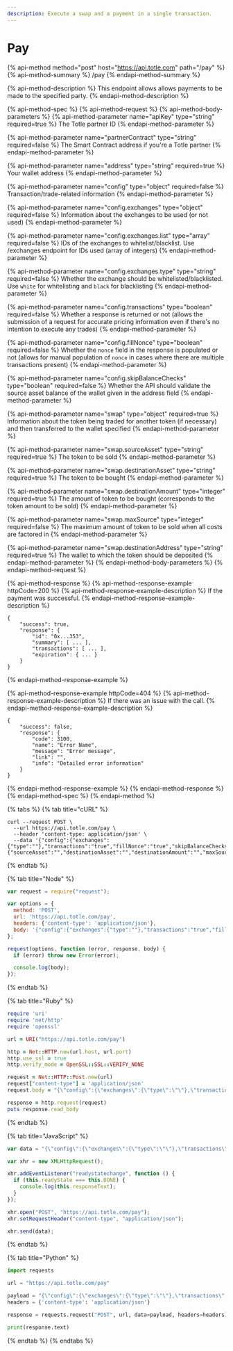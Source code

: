 ```yaml
---
description: Execute a swap and a payment in a single transaction.
---
```


# Pay

{% api-method method="post" host="https://api.totle.com" path="/pay" %}
{% api-method-summary %}
/pay
{% endapi-method-summary %}

{% api-method-description %}
This endpoint allows allows payments to be made to the specified party.
{% endapi-method-description %}

{% api-method-spec %}
{% api-method-request %}
{% api-method-body-parameters %}
{% api-method-parameter name="apiKey" type="string" required=true %}
The Totle partner ID
{% endapi-method-parameter %}

{% api-method-parameter name="partnerContract" type="string" required=false %}
The Smart Contract address if you're a Totle partner
{% endapi-method-parameter %}

{% api-method-parameter name="address" type="string" required=true %}
Your wallet address
{% endapi-method-parameter %}

{% api-method-parameter name="config" type="object" required=false %}
Transaction/trade-related information
{% endapi-method-parameter %}

{% api-method-parameter name="config.exchanges" type="object" required=false %}
Information about the exchanges to be used \(or not used\)
{% endapi-method-parameter %}

{% api-method-parameter name="config.exchanges.list" type="array" required=false %}
IDs of the exchanges to whitelist/blacklist. Use /exchanges endpoint for IDs used \(array of integers\)
{% endapi-method-parameter %}

{% api-method-parameter name="config.exchanges.type" type="string" required=false %}
Whether the exchange should be whitelisted/blacklisted. Use `white` for whitelisting and `black` for blacklisting
{% endapi-method-parameter %}

{% api-method-parameter name="config.transactions" type="boolean" required=false %}
Whether a response is returned or not \(allows the submission of a request for accurate pricing information even if there's no intention to execute any trades\)
{% endapi-method-parameter %}

{% api-method-parameter name="config.fillNonce" type="boolean" required=false %}
Whether the `nonce` field in the response is populated or not \(allows for manual population of `nonce` in cases where there are multiple transactions present\)
{% endapi-method-parameter %}

{% api-method-parameter name="config.skipBalanceChecks" type="boolean" required=false %}
Whether the API should validate the source asset balance of the wallet given in the address field
{% endapi-method-parameter %}

{% api-method-parameter name="swap" type="object" required=true %}
Information about the token being traded for another token \(if necessary\) and then transferred to the wallet specified
{% endapi-method-parameter %}

{% api-method-parameter name="swap.sourceAsset" type="string" required=true %}
The token to be sold
{% endapi-method-parameter %}

{% api-method-parameter name="swap.destinationAsset" type="string" required=true %}
The token to be bought
{% endapi-method-parameter %}

{% api-method-parameter name="swap.destinationAmount" type="integer" required=true %}
The amount of token to be bought \(corresponds to the token amount to be sold\)
{% endapi-method-parameter %}

{% api-method-parameter name="swap.maxSource" type="integer" required=false %}
The maximum amount of token to be sold when all costs are factored in
{% endapi-method-parameter %}

{% api-method-parameter name="swap.destinationAddress" type="string" required=true %}
The wallet to which the token should be deposited
{% endapi-method-parameter %}
{% endapi-method-body-parameters %}
{% endapi-method-request %}

{% api-method-response %}
{% api-method-response-example httpCode=200 %}
{% api-method-response-example-description %}
If the payment was successful.
{% endapi-method-response-example-description %}

```
{
    "success": true,
    "response": {
        "id": "0x...353",
        "summary": [ ... ],
        "transactions": [ ... ],
        "expiration": { ... }
    }
}
```
{% endapi-method-response-example %}

{% api-method-response-example httpCode=404 %}
{% api-method-response-example-description %}
If there was an issue with the call. 
{% endapi-method-response-example-description %}

```
{
    "success": false,
    "response": {
        "code": 3100,
        "name": "Error Name",
        "message": "Error message",
        "link": "",
        "info": "Detailed error information"
    }
}
```
{% endapi-method-response-example %}
{% endapi-method-response %}
{% endapi-method-spec %}
{% endapi-method %}

{% tabs %}
{% tab title="cURL" %}
```text
curl --request POST \
  --url https://api.totle.com/pay \
  --header 'content-type: application/json' \
  --data '{"config":{"exchanges":{"type":""},"transactions":"true","fillNonce":"true","skipBalanceChecks":"false"},"swap":{"sourceAsset":"","destinationAsset":"","destinationAmount":"","maxSource":"","destinationAddress":""}}'
```
{% endtab %}

{% tab title="Node" %}
```javascript
var request = require("request");

var options = {
  method: 'POST',
  url: 'https://api.totle.com/pay',
  headers: {'content-type': 'application/json'},
  body: '{"config":{"exchanges":{"type":""},"transactions":"true","fillNonce":"true","skipBalanceChecks":"false"},"swap":{"sourceAsset":"","destinationAsset":"","destinationAmount":"","maxSource":"","destinationAddress":""}}'
};

request(options, function (error, response, body) {
  if (error) throw new Error(error);

  console.log(body);
});
```
{% endtab %}

{% tab title="Ruby" %}
```ruby
require 'uri'
require 'net/http'
require 'openssl'

url = URI("https://api.totle.com/pay")

http = Net::HTTP.new(url.host, url.port)
http.use_ssl = true
http.verify_mode = OpenSSL::SSL::VERIFY_NONE

request = Net::HTTP::Post.new(url)
request["content-type"] = 'application/json'
request.body = "{\"config\":{\"exchanges\":{\"type\":\"\"},\"transactions\":\"true\",\"fillNonce\":\"true\",\"skipBalanceChecks\":\"false\"},\"swap\":{\"sourceAsset\":\"\",\"destinationAsset\":\"\",\"destinationAmount\":\"\",\"maxSource\":\"\",\"destinationAddress\":\"\"}}"

response = http.request(request)
puts response.read_body
```
{% endtab %}

{% tab title="JavaScript" %}
```javascript
var data = "{\"config\":{\"exchanges\":{\"type\":\"\"},\"transactions\":\"true\",\"fillNonce\":\"true\",\"skipBalanceChecks\":\"false\"},\"swap\":{\"sourceAsset\":\"\",\"destinationAsset\":\"\",\"destinationAmount\":\"\",\"maxSource\":\"\",\"destinationAddress\":\"\"}}";

var xhr = new XMLHttpRequest();

xhr.addEventListener("readystatechange", function () {
  if (this.readyState === this.DONE) {
    console.log(this.responseText);
  }
});

xhr.open("POST", "https://api.totle.com/pay");
xhr.setRequestHeader("content-type", "application/json");

xhr.send(data);
```
{% endtab %}

{% tab title="Python" %}
```python
import requests

url = "https://api.totle.com/pay"

payload = "{\"config\":{\"exchanges\":{\"type\":\"\"},\"transactions\":\"true\",\"fillNonce\":\"true\",\"skipBalanceChecks\":\"false\"},\"swap\":{\"sourceAsset\":\"\",\"destinationAsset\":\"\",\"destinationAmount\":\"\",\"maxSource\":\"\",\"destinationAddress\":\"\"}}"
headers = {'content-type': 'application/json'}

response = requests.request("POST", url, data=payload, headers=headers)

print(response.text)
```
{% endtab %}
{% endtabs %}

